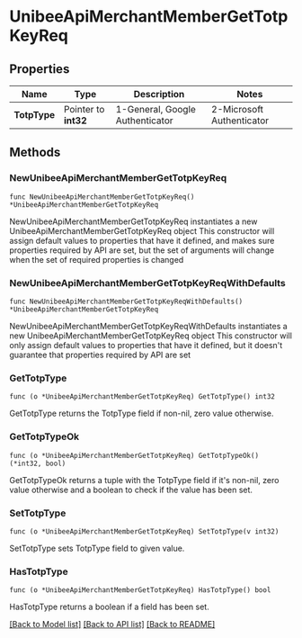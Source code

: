 # UnibeeApiMerchantMemberGetTotpKeyReq

## Properties

Name | Type | Description | Notes
------------ | ------------- | ------------- | -------------
**TotpType** | Pointer to **int32** | 1-General, Google Authenticator | 2-Microsoft Authenticator | 3-Authy | 4-1Password | 5-LastPass | 6-FreeOTP | 7-Other TOTP | [optional] 

## Methods

### NewUnibeeApiMerchantMemberGetTotpKeyReq

`func NewUnibeeApiMerchantMemberGetTotpKeyReq() *UnibeeApiMerchantMemberGetTotpKeyReq`

NewUnibeeApiMerchantMemberGetTotpKeyReq instantiates a new UnibeeApiMerchantMemberGetTotpKeyReq object
This constructor will assign default values to properties that have it defined,
and makes sure properties required by API are set, but the set of arguments
will change when the set of required properties is changed

### NewUnibeeApiMerchantMemberGetTotpKeyReqWithDefaults

`func NewUnibeeApiMerchantMemberGetTotpKeyReqWithDefaults() *UnibeeApiMerchantMemberGetTotpKeyReq`

NewUnibeeApiMerchantMemberGetTotpKeyReqWithDefaults instantiates a new UnibeeApiMerchantMemberGetTotpKeyReq object
This constructor will only assign default values to properties that have it defined,
but it doesn't guarantee that properties required by API are set

### GetTotpType

`func (o *UnibeeApiMerchantMemberGetTotpKeyReq) GetTotpType() int32`

GetTotpType returns the TotpType field if non-nil, zero value otherwise.

### GetTotpTypeOk

`func (o *UnibeeApiMerchantMemberGetTotpKeyReq) GetTotpTypeOk() (*int32, bool)`

GetTotpTypeOk returns a tuple with the TotpType field if it's non-nil, zero value otherwise
and a boolean to check if the value has been set.

### SetTotpType

`func (o *UnibeeApiMerchantMemberGetTotpKeyReq) SetTotpType(v int32)`

SetTotpType sets TotpType field to given value.

### HasTotpType

`func (o *UnibeeApiMerchantMemberGetTotpKeyReq) HasTotpType() bool`

HasTotpType returns a boolean if a field has been set.


[[Back to Model list]](../README.md#documentation-for-models) [[Back to API list]](../README.md#documentation-for-api-endpoints) [[Back to README]](../README.md)


